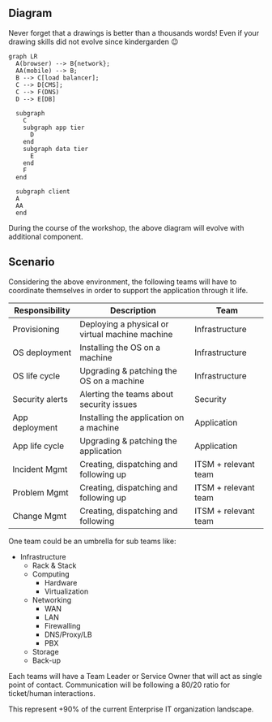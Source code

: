 
## Diagram 
Never forget that a drawings is better than a thousands words! Even if your drawing skills did not evolve since kindergarden :wink:

``` mermaid
graph LR
  A(browser) --> B{network};
  AA(mobile) --> B;
  B --> C[load balancer];
  C --> D[CMS];
  C --> F(DNS)
  D --> E[DB]

  subgraph  
    C
    subgraph app tier
      D
    end
    subgraph data tier
      E
    end
    F
  end

  subgraph client
  A
  AA
  end
```

During the course of the workshop, the above diagram will evolve with additional component. 

## Scenario
Considering the above environment, the following teams will have to coordinate themselves in order to support the application through it life. 

| Responsibility | Description | Team | 
|----------------|-------------|------|
| Provisioning | Deploying a physical or virtual machine machine | Infrastructure |
| OS deployment  | Installing the OS on a machine | Infrastructure |
| OS life cycle  | Upgrading & patching the OS on a machine   | Infrastructure |
| Security alerts | Alerting the teams about security issues | Security |
| App deployment | Installing the application on a machine | Application |
| App life cycle | Upgrading & patching the application | Application |
| Incident Mgmt | Creating, dispatching and following up | ITSM + relevant team |
| Problem Mgmt | Creating, dispatching and following up | ITSM + relevant team |
| Change Mgmt | Creating, dispatching and following  | ITSM + relevant team |

One team could be an umbrella for sub teams like:

- Infrastructure
    - Rack & Stack
    - Computing
        - Hardware 
        - Virtualization 
    - Networking
        - WAN
        - LAN 
        - Firewalling
        - DNS/Proxy/LB
        - PBX
    - Storage
    - Back-up

Each teams will have a Team Leader or Service Owner that will act as single point of contact. Communication will be following a 80/20 ratio for ticket/human interactions.  

This represent +90% of the current Enterprise IT organization landscape. 

